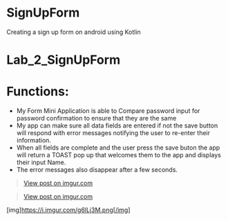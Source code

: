 # SignUpForm
Creating a sign up form on android using Kotlin

# Lab_2_SignUpForm

# Functions:
  - My Form Mini Application is able to Compare password input for password confirmation to ensure that they are the same
  - My app can make sure all data fields are entered if not the save button will respond with error messages notifying the user to re-enter their information.
  - When all fields are complete and the user press the save buton the app will return a TOAST pop up that welcomes them to the app and displays their input Name.
  - The error messages also disappear after a few seconds. 
  
  
<blockquote class="imgur-embed-pub" lang="en" data-id="vivFEfx"><a href="https://imgur.com/vivFEfx">View post on imgur.com</a></blockquote><script async src="//s.imgur.com/min/embed.js" charset="utf-8"></script>
 
<blockquote class="imgur-embed-pub" lang="en" data-id="DM16prC"><a href="https://imgur.com/DM16prC">View post on imgur.com</a></blockquote><script async src="//s.imgur.com/min/embed.js" charset="utf-8"></script>
 
[img]https://i.imgur.com/g6lLj3M.png[/img]
 
